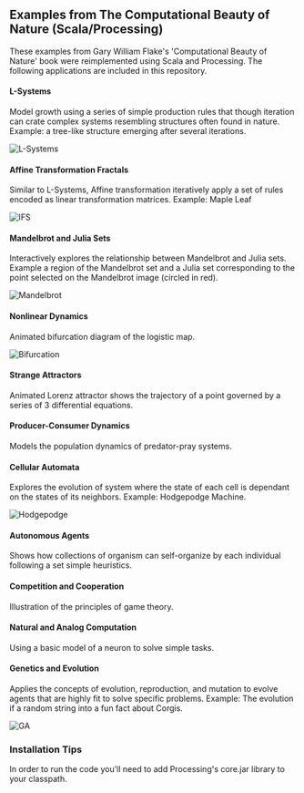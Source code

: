## Examples from The Computational Beauty of Nature (Scala/Processing)

These examples from Gary William Flake's 'Computational Beauty of Nature' book 
were reimplemented using Scala and Processing. The following applications are 
included in this repository.

#### L-Systems
Model growth using a series of simple production rules that though iteration
can crate complex systems resembling structures often found in nature. Example: a 
tree-like structure emerging after several iterations.

![L-Systems](https://github.com/alazareva/CBofNScala/blob/master/examples/lsystems.png)

#### Affine Transformation Fractals
Similar to L-Systems, Affine transformation iteratively apply a set of rules
encoded as linear transformation matrices. Example: Maple Leaf

![IFS](https://github.com/alazareva/CBofNScala/blob/master/examples/ifs.png)

#### Mandelbrot and Julia Sets
Interactively explores the relationship between Mandelbrot and Julia 
sets. Example a region of the Mandelbrot set and a Julia set corresponding to the point
selected on the Mandelbrot image (circled in red).

![Mandelbrot](https://github.com/alazareva/CBofNScala/blob/master/examples/mandelbrot.png)

#### Nonlinear Dynamics
Animated bifurcation diagram of the logistic map.

![Bifurcation](https://github.com/alazareva/CBofNScala/blob/master/examples/bifurcation.png)

#### Strange Attractors
Animated Lorenz attractor shows the trajectory of a point governed by a 
series of 3 differential equations.

#### Producer-Consumer Dynamics
Models the population dynamics of predator-pray systems.

#### Cellular Automata
Explores the evolution of system where the state of each cell is dependant 
on the states of its neighbors. Example: Hodgepodge Machine.

![Hodgepodge](https://github.com/alazareva/CBofNScala/blob/master/examples/hpm.png)

#### Autonomous Agents
Shows how collections of organism can self-organize by each individual 
following a set simple heuristics.

#### Competition and Cooperation
Illustration of the principles of game theory.

#### Natural and Analog Computation
Using a basic model of a neuron to solve simple tasks.

#### Genetics and Evolution
Applies the concepts of evolution, reproduction, and mutation to evolve
agents that are highly fit to solve specific problems. Example: The evolution 
if a random string into a fun fact about Corgis.

![GA](https://github.com/alazareva/CBofNScala/blob/master/examples/ga.png)

### Installation Tips 
In order to run the code you'll need to add Processing's core.jar library to your classpath.
